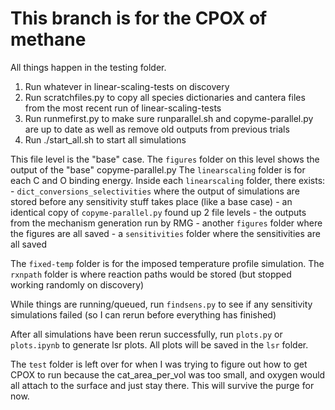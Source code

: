 # This branch is for the CPOX of methane
All things happen in the testing folder.

1. Run whatever in linear-scaling-tests on discovery
2. Run scratchfiles.py to copy all species dictionaries and cantera files from the most recent run of linear-scaling-tests
3. Run runmefirst.py to make sure runparallel.sh and copyme-parallel.py are up to date as well as remove old outputs from previous trials
4. Run ./start_all.sh to start all simulations

This file level is the "base" case.
The `figures` folder on this level shows the output of the "base" copyme-parallel.py
The `linearscaling` folder is for each C and O binding energy.
Inside each `linearscaling` folder, there exists:
    - `dict_conversions_selectivities` where the output of simulations are stored before any sensitivity stuff takes place (like a base case)
    - an identical copy of `copyme-parallel.py` found up 2 file levels
    - the outputs from the mechanism generation run by RMG
    - another `figures` folder where the figures are all saved
    - a `sensitivities` folder where the sensitivities are all saved

The `fixed-temp` folder is for the imposed temperature profile simulation.
The `rxnpath` folder is where reaction paths would be stored (but stopped working randomly on discovery)

While things are running/queued, run `findsens.py` to see if any sensitivity simulations failed (so I can rerun before everything has finished)

After all simulations have been rerun successfully, run `plots.py` or `plots.ipynb` to generate lsr plots.
All plots will be saved in the `lsr` folder.

The `test` folder is left over for when I was trying to figure out how to get CPOX to run because the cat_area_per_vol was too small, and oxygen would all attach to the surface and just stay there.  This will survive the purge for now.
